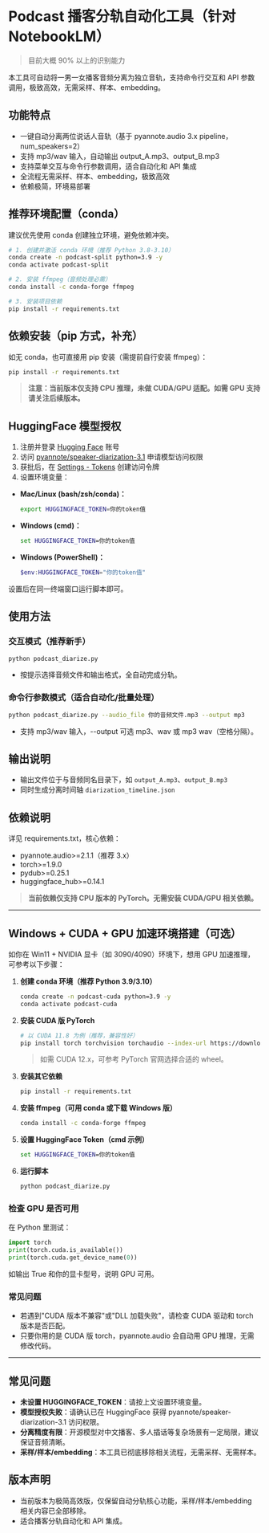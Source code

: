 # Podcast 播客分轨自动化工具（针对 NotebookLM）

> 目前大概 90% 以上的识别能力

本工具可自动将一男一女播客音频分离为独立音轨，支持命令行交互和 API 参数调用，极致高效，无需采样、样本、embedding。

## 功能特点

- 一键自动分离两位说话人音轨（基于 pyannote.audio 3.x pipeline，num_speakers=2）
- 支持 mp3/wav 输入，自动输出 output_A.mp3、output_B.mp3
- 支持菜单交互与命令行参数调用，适合自动化和 API 集成
- 全流程无需采样、样本、embedding，极致高效
- 依赖极简，环境易部署

## 推荐环境配置（conda）

建议优先使用 conda 创建独立环境，避免依赖冲突。

```bash
# 1. 创建并激活 conda 环境（推荐 Python 3.8-3.10）
conda create -n podcast-split python=3.9 -y
conda activate podcast-split

# 2. 安装 ffmpeg（音频处理必需）
conda install -c conda-forge ffmpeg

# 3. 安装项目依赖
pip install -r requirements.txt
```

## 依赖安装（pip 方式，补充）

如无 conda，也可直接用 pip 安装（需提前自行安装 ffmpeg）：

```bash
pip install -r requirements.txt
```

> **注意：当前版本仅支持 CPU 推理，未做 CUDA/GPU 适配。如需 GPU 支持请关注后续版本。**

## HuggingFace 模型授权

1. 注册并登录 [Hugging Face](https://huggingface.co/) 账号
2. 访问 [pyannote/speaker-diarization-3.1](https://huggingface.co/pyannote/speaker-diarization-3.1) 申请模型访问权限
3. 获批后，在 [Settings - Tokens](https://huggingface.co/settings/tokens) 创建访问令牌
4. 设置环境变量：

- **Mac/Linux (bash/zsh/conda)：**
  ```bash
  export HUGGINGFACE_TOKEN=你的token值
  ```
- **Windows (cmd)：**
  ```cmd
  set HUGGINGFACE_TOKEN=你的token值
  ```
- **Windows (PowerShell)：**
  ```powershell
  $env:HUGGINGFACE_TOKEN="你的token值"
  ```

设置后在同一终端窗口运行脚本即可。

## 使用方法

### 交互模式（推荐新手）

```bash
python podcast_diarize.py
```

- 按提示选择音频文件和输出格式，全自动完成分轨。

### 命令行参数模式（适合自动化/批量处理）

```bash
python podcast_diarize.py --audio_file 你的音频文件.mp3 --output mp3
```

- 支持 mp3/wav 输入，--output 可选 mp3、wav 或 mp3 wav（空格分隔）。

## 输出说明

- 输出文件位于与音频同名目录下，如 `output_A.mp3`、`output_B.mp3`
- 同时生成分离时间轴 `diarization_timeline.json`

## 依赖说明

详见 requirements.txt，核心依赖：

- pyannote.audio>=2.1.1（推荐 3.x）
- torch>=1.9.0
- pydub>=0.25.1
- huggingface_hub>=0.14.1

> **当前依赖仅支持 CPU 版本的 PyTorch。无需安装 CUDA/GPU 相关依赖。**

---

## Windows + CUDA + GPU 加速环境搭建（可选）

如你在 Win11 + NVIDIA 显卡（如 3090/4090）环境下，想用 GPU 加速推理，可参考以下步骤：

1. **创建 conda 环境（推荐 Python 3.9/3.10）**
   ```bash
   conda create -n podcast-cuda python=3.9 -y
   conda activate podcast-cuda
   ```
2. **安装 CUDA 版 PyTorch**
   ```bash
   # 以 CUDA 11.8 为例（推荐，兼容性好）
   pip install torch torchvision torchaudio --index-url https://download.pytorch.org/whl/cu118
   ```
   > 如需 CUDA 12.x，可参考 PyTorch 官网选择合适的 wheel。
3. **安装其它依赖**
   ```bash
   pip install -r requirements.txt
   ```
4. **安装 ffmpeg（可用 conda 或下载 Windows 版）**
   ```bash
   conda install -c conda-forge ffmpeg
   ```
5. **设置 HuggingFace Token（cmd 示例）**
   ```cmd
   set HUGGINGFACE_TOKEN=你的token值
   ```
6. **运行脚本**
   ```bash
   python podcast_diarize.py
   ```

### 检查 GPU 是否可用

在 Python 里测试：

```python
import torch
print(torch.cuda.is_available())
print(torch.cuda.get_device_name(0))
```

如输出 True 和你的显卡型号，说明 GPU 可用。

### 常见问题

- 若遇到"CUDA 版本不兼容"或"DLL 加载失败"，请检查 CUDA 驱动和 torch 版本是否匹配。
- 只要你用的是 CUDA 版 torch，pyannote.audio 会自动用 GPU 推理，无需修改代码。

---

## 常见问题

- **未设置 HUGGINGFACE_TOKEN**：请按上文设置环境变量。
- **模型授权失败**：请确认已在 HuggingFace 获得 pyannote/speaker-diarization-3.1 访问权限。
- **分离精度有限**：开源模型对中文播客、多人插话等复杂场景有一定局限，建议保证音频清晰。
- **采样/样本/embedding**：本工具已彻底移除相关流程，无需采样、无需样本。

## 版本声明

- 当前版本为极简高效版，仅保留自动分轨核心功能，采样/样本/embedding 相关内容已全部移除。
- 适合播客分轨自动化和 API 集成。
